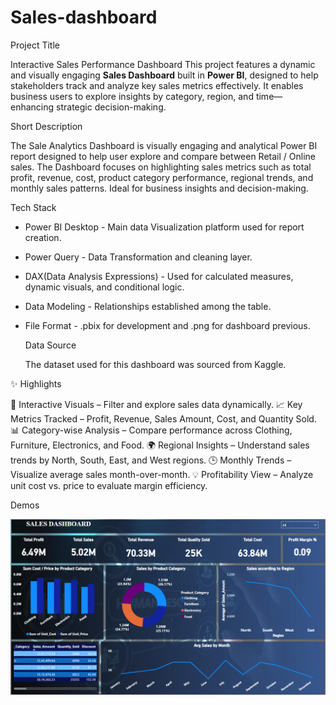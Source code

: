 # Sales-dashboard
Project Title

Interactive Sales Performance Dashboard
This project features a dynamic and visually engaging **Sales Dashboard** built in **Power BI**, designed to help stakeholders track and analyze key sales metrics effectively. It enables business users to explore insights by category, region, and time—enhancing strategic decision-making.

Short Description

The Sale Analytics Dashboard is visually engaging and analytical Power BI report designed to help user explore and compare between Retail / Online sales. The Dashboard focuses on highlighting sales metrics such as total profit, revenue, cost, product category performance, regional trends, and monthly sales patterns. Ideal for business insights and decision-making.

Tech Stack

* Power BI Desktop - Main data Visualization platform used for report creation.
* Power Query - Data Transformation and cleaning layer.
* DAX(Data Analysis Expressions) - Used for calculated measures, dynamic visuals, and conditional logic.
* Data Modeling - Relationships established among the table.
* File Format - .pbix for development and .png for  dashboard previous.

  Data Source
  
  The dataset used for this dashboard was sourced from Kaggle.

✨ Highlights

📌 Interactive Visuals – Filter and explore sales data dynamically.
📈 Key Metrics Tracked – Profit, Revenue, Sales Amount, Cost, and Quantity Sold.
📊 Category-wise Analysis – Compare performance across Clothing, Furniture, Electronics, and Food.
🌍 Regional Insights – Understand sales trends by North, South, East, and West regions.
🕒 Monthly Trends – Visualize average sales month-over-month.
💡 Profitability View – Analyze unit cost vs. price to evaluate margin efficiency.

Demos

[![Dashboard Preview](https://github.com/KajalShukla-cmd/Sales-dashboard/blob/main/Sales%20Dashboard.png)](https://github.com/KajalShukla-cmd/Sales-dashboard)
